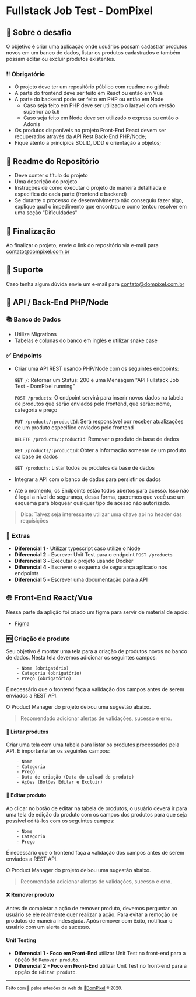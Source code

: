 # Fullstack Job Test - DomPixel

## 💭 Sobre o desafio

O objetivo é  criar uma aplicação onde usuários possam cadastrar produtos novos em um banco de dados, listar os produtos cadastrados e também possam editar ou excluir produtos existentes.
 
### ‼ Obrigatório

- O projeto deve ter um repositório público com readme no github
- A parte do frontend deve ser feito em React ou então em Vue
- A parte do backend pode ser feito em PHP ou então em Node
  - Caso seja feito em PHP deve ser utilizado o laravel com versão superior ao 5.6
  - Caso seja feito em Node deve ser utilizado o express ou então o Adonis
- Os produtos disponíveis no projeto Front-End React devem ser recuperados através da API Rest Back-End PHP/Node;
- Fique atento a princípios SOLID, DDD e orientação a objetos;
 
## 📝 Readme do Repositório
 
- Deve conter o título do projeto
- Uma descrição do projeto
- Instruções de como executar o projeto de maneira detalhada e especifica de cada parte (frontend e backend)
- Se durante o processo de desenvolvimento não conseguiu fazer algo, explique qual o impedimento que encontrou e como tentou resolver em uma seção "Dificuldades"

## 💯 Finalização

Ao finalizar o projeto, envie o link do repositório via e-mail para contato@dompixel.com.br

## 🤔 Suporte

Caso tenha algum dúvida envie um e-mail para contato@dompixel.com.br

## 👾 API / Back-End PHP/Node
 
 ### 📚 Banco de Dados
 
 - Utilize Migrations
 - Tabelas e colunas do banco em inglês e utilizar snake case
 
 ### ✅ Endpoints
 
- Criar uma API REST usando PHP/Node com os seguintes endpoints:
      
     `GET /`: Retornar um Status: 200 e uma Mensagem "API Fullstack Job Test - DomPixel running"
     
     `POST /products`: O endpoint servirá para inserir novos dados na tabela de produtos que serão enviados pelo frontend, que serão: nome, categoria e preço
     
     `PUT /products/:productId`: Será responsável por receber atualizações de um produto especifico enviados pelo frontend
     
     `DELETE /products/:productId`: Remover o produto da base de dados
     
     `GET /products/:productId`: Obter a informação somente de um produto da base de dados
     
     `GET /products`: Listar todos os produtos da base de dados
 
 - Integrar a API com o banco de dados para persistir os dados
 - Até o momento, os Endpoints estão todos abertos para acesso. Isso não é legal a nível de segurança, dessa forma, queremos que você use um esquema para bloquear qualquer tipo de acesso não autorizado.
 
 > Dica: Talvez seja interessante utilizar uma chave api no header das requisições
 
### 🎯 Extras

- **Diferencial 1 -** Utilizar typescript caso utilize o Node
- **Diferencial 2 -** Escrever Unit Test para o endpoint `POST /products`
- **Diferencial 3 -** Executar o projeto usando Docker
- **Diferencial 4 -** Escrever o esquema de segurança aplicado nos endpoints
- **Diferencial 5 -** Escrever uma documentação para a API
 
## 🌐 Front-End React/Vue

Nessa parte da aplição foi criado um figma para servir de material de apoio:

- [Figma](https://www.figma.com/file/RvniDEVlsA0kBMV8eSf57M/Fullstack-Job-Test?node-id=0%3A1)

### 🆕 Criação de produto
 
Seu objetivo é montar uma tela para a criação de produtos novos no banco de dados. 
Nesta tela devemos adicionar os seguintes campos:

        - Nome (obrigatório)
        - Categoria (obrigatório)
        - Preço (obrigatório)
    
É necessário que o frontend faça a validação dos campos antes de serem enviados a REST API. 

O Product Manager do projeto deixou uma sugestão abaixo.

> Recomendado adicionar alertas de validações, sucesso e erro.

 
#### 📄 Listar produtos
 
Criar uma tela com uma tabela para listar os produtos processados pela API. É importante ter os seguintes campos:
 
        - Nome
        - Categoria
        - Preço
        - Data de criação (Data do upload do produto)
        - Ações (Botões Editar e Excluir)
 
#### 📝 Editar produto
 
Ao clicar no botão de editar na tabela de produtos, o usuário deverá ir para uma tela de edição do produto com os campos dos produtos para que seja possível editá-los com os seguintes campos:

        - Nome
        - Categoria
        - Preço
        
É necessário que o frontend faça a validação dos campos antes de serem enviados a REST API. 

O Product Manager do projeto deixou uma sugestão abaixo.

> Recomendado adicionar alertas de validações, sucesso e erro.

#### ❌ Remover produto
 
Antes de completar a ação de remover produto, devemos perguntar ao usuário se ele realmente quer realizar a ação. Para evitar a remoção de produtos de maneira indesejada. 
Após remover com êxito, notificar o usuário com um alerta de sucesso. 

#### Unit Testing
 
- **Diferencial 1 - Foco em Front-End** utilizar Unit Test no front-end para a opção de `Remover produto`. 
- **Diferencial 2 - Foco em Front-End** utilizar Unit Test no front-end para a opção de `Editar produto`. 

---

<sup> Feito com 💙 pelos artesões da web da 👾<a href="https://dompixel.com.br/" target="_blank" rel="noopener">DomPixel</a> ® 2020.</sup>
